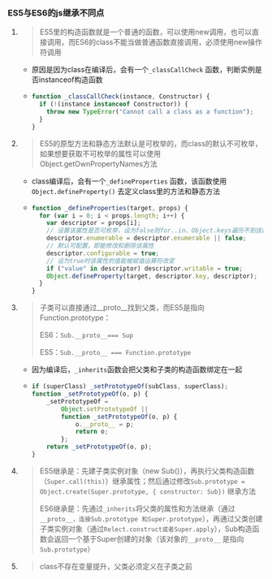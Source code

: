 ### ES5与ES6的js继承不同点

1. > ES5里的构造函数就是一个普通的函数，可以使用new调用，也可以直接调用，而ES6的class不能当做普通函数直接调用，必须使用new操作符调用 

   - 原因是因为class在编译后，会有一个`_classCallCheck` 函数，判断实例是否instanceof构造函数

   - ```js
     function _classCallCheck(instance, Constructor) {
       if (!(instance instanceof Constructor)) {
         throw new TypeError("Cannot call a class as a function");
       }
     }
     ```

2. > ES5的原型方法和静态方法默认是可枚举的，而class的默认不可枚举，如果想要获取不可枚举的属性可以使用Object.getOwnPropertyNames方法

   - class编译后，会有一个`_defineProperties` 函数，该函数使用`Object.defineProperty()` 去定义class里的方法和静态方法

   - ```js
     function _defineProperties(target, props) {
       for (var i = 0; i < props.length; i++) {
         var descriptor = props[i];
         // 设置该属性是否可枚举，设为false则for..in、Object.keys遍历不到该属性
         descriptor.enumerable = descriptor.enumerable || false;
         // 默认可配置，即能修改和删除该属性
         descriptor.configurable = true;
         // 设为true时该属性的值能被赋值运算符改变
         if ("value" in descriptor) descriptor.writable = true;
         Object.defineProperty(target, descriptor.key, descriptor);
       }
     }
     ```

3. > 子类可以直接通过__proto__找到父类，而ES5是指向Function.prototype：
   >
   > ES6：`Sub.__proto__=== Sup`
   >
   > ES5：`Sub.__proto__ === Function.prototype`

   - 因为编译后，`_inherits`函数会把父类和子类的构造函数绑定在一起

   - ```js
     if (superClass) _setPrototypeOf(subClass, superClass);
     function _setPrototypeOf(o, p) {
         _setPrototypeOf =
             Object.setPrototypeOf ||
             function _setPrototypeOf(o, p) {
                 o.__proto__ = p;
                 return o;
             };
         return _setPrototypeOf(o, p);
     }
     ```

4. > ES5继承是：先建子类实例对象（new Sub()），再执行父类构造函数（`Super.call(this)`）继承属性；然后通过修改`Sub.prototype = Object.create(Super.prototype, { constructor: Sub})` 继承方法
   >
   > ES6继承是：先通过`_inherits`将父类的属性和方法继承（通过`__proto__，连接Sub.prototype 和Super.prototype`），再通过父类创建子类实例对象（通过`Relect.construct或者Super.apply`），Sub构造函数会返回一个基于Super创建的对象（该对象的`__proto__` 是指向`Sub.prototype`）

5. > class不存在变量提升，父类必须定义在子类之前

